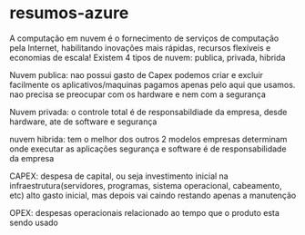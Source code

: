 # resumos-azure
A computação em nuvem é o fornecimento de serviços de computação pela Internet, habilitando inovações mais rápidas, recursos flexíveis e economias de escala!
Existem 4 tipos de nuvem: publica, privada, hibrida

Nuvem publica: 
nao possui gasto de Capex
podemos criar e excluir facilmente os aplicativos/maquinas
pagamos apenas pelo aqui que usamos.
nao precisa se preocupar com os hardware e nem com a segurança

Nuvem privada:
o controle total é de responsabildiade da empresa, desde hardware, ate de software e segurança

nuvem hibrida:
tem o melhor dos outros 2 modelos
empresas determinam onde executar as aplicações
segurança e software é de responsabilidade da empresa


CAPEX:
despesa de capital, ou seja investimento inicial na infraestrutura(servidores, programas, sistema operacional, cabeamento, etc)
alto gasto inicial, mas depois vai caindo restando apenas a manutenção

OPEX:
despesas operacionais
relacionado ao tempo que o produto esta sendo usado

